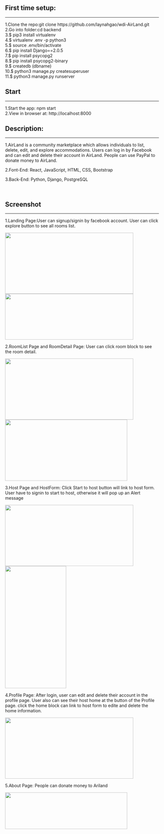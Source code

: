 <div name="using">
	<h2>First time setup:</h2>
	<hr/>
	<p>
		1.Clone the repo:git clone https://github.com/laynahgao/wdi-AirLand.git
	<br/>
		2.Go into folder:cd backend
	<br/>
		3.$ pip3 install virtualenv
	<br/>	
		4.$ virtualenv .env -p python3
	<br/>
		5.$ source .env/bin/activate
	<br/>
		6.$ pip install Django==2.0.5
	<br/>
		7.$ pip install psycopg2
	<br/>
		8.$ pip install psycopg2-binary
	<br/>
		9.$ createdb (dbname)
	<br/>
		10.$ python3 manage.py createsuperuser
	<br/>
		11.$ python3 manage.py runserver
	</p>
	<h2>Start</h2>
	<hr/>
	<p>
	1.Start the app: npm start
	<br/>
	2.View in browser at: http://localhost:8000
	</p>
</div>
<div name="introduction">
	<h2>Description:</h2>
	<hr/>
	<p>1.AirLand is a community marketplace which allows individuals to list, delete, edit,  and explore accommodations. Users can log in by Facebook and can edit and delete their account in AirLand. People can use PayPal to donate money to AirLand.</p>
	<p>2.Font-End: React, JavaScript, HTML, CSS, Bootstrap</p>
	<p>3.Back-End: Python, Django, PostgreSQL</p>

<br/>
	<h2>Screenshot</h2>
	<hr/>
	<p>1.Landing Page:User can signup/signin by facebook account. User can click explore button to see all rooms list.</p>
	 <img src="https://user-images.githubusercontent.com/36210254/45511373-b7e0d800-b751-11e8-9d62-fa0d71136976.png" width="420" height="200" name="landing"/>
	<img src="https://user-images.githubusercontent.com/36210254/45511856-fb881180-b752-11e8-8cf6-a22780b891c0.png" width="420" height="150" name="signin"/> 
	<p>2.RoomList Page and RoomDetail Page: User can click room block to see the room detail.</p>
	<img src="https://user-images.githubusercontent.com/36210254/45512154-cc25d480-b753-11e8-9e43-f1572e6fe540.png" width="420" height="200" name="roomsList" /> 
	<img src="https://user-images.githubusercontent.com/36210254/45513759-6f78e880-b758-11e8-94d0-bd48ff5d70e3.png" width="400" height="200" name="roomsDetail" /> 
	<p>3.Host Page and HostForm: Click Start to host button will link to host form. User have to signin to start to host, otherwise it will pop up an Alert message </p>
	<img src="https://user-images.githubusercontent.com/36210254/45511913-283c2900-b753-11e8-8ab9-322ea21c2c2f.png" width="420" height="200" name="hostPage"/> 
	<img src="https://user-images.githubusercontent.com/36210254/45511962-3db15300-b753-11e8-8ee8-ece5b5e5b291.png" width="200" height="400" name="hostForm"/> 
	<p>4.Profile Page: After login, user can edit and delete their account in the profile page. User also can see their host home at the button of the Profile page. click the home block can link to host form to edite and delete the home information.</p>
	<img src="https://user-images.githubusercontent.com/36210254/45512591-0479e280-b755-11e8-92c8-1a512b772ad0.png" width="420" height="200" name="profile" /> 
	<p>5.About Page: People can donate money to Ariland</p>
	<img src="https://user-images.githubusercontent.com/36210254/45512657-3e4ae900-b755-11e8-9812-f9cec1bf101c.png" width="400" height="120" name="about" /> 
</div>

